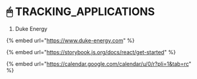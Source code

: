 # 🖱 TRACKING_APPLICATIONS

1. Duke Energy

{% embed url="https://www.duke-energy.com" %}

{% embed url="https://storybook.js.org/docs/react/get-started" %}

{% embed url="https://calendar.google.com/calendar/u/0/r?pli=1&tab=rc" %}
